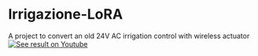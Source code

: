 # Irrigazione-LoRA
A project to convert an old 24V AC irrigation control with wireless actuator
[![See result on Youtube](https://img.youtube.com/vi/jvJyAkbhIWI&t/0.jpg)](https://www.youtube.com/watch?v=jvJyAkbhIWI&t)

